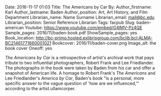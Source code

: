 Date: 2016-11-17 01:03
Title: The Americans by Car
By:
Author_firstname: Karl 
Author_lastname: Baden
Author_position: Art, Art History, and Film Department
Librarian_name: Name Surname
Librarian_email: mail@bc.edu
Librarian_position: Senior Reference Librarian
Tags: facpub
Slug: baden-american
Youtube: https://www.youtube.com/embed/G4lMV-Pz4QE
Sample_pages: 2016/11/baden-book.pdf
ShowSample_pages: yes
Book_location: http://bc-primo.hosted.exlibrisgroup.com/bclib:bcl:ALMA-BC21461771660001021
Bookcover: 2016/11/baden-cover.png
Image_alt: the book cover
Oneoff: yes

<em>The Americans by Car</em> is a retrospective of artist's archival work that pays tribute to two influential photographers, Robert Frank and Lee Friedlander. The photographs in the book were taken by Baden from his car and offer a snapshot of American life. A homage to Robert Frank's <em>The Americans</em> and Lee Friedlander's <em>America by Car</em>, Baden's book "is a personal, more specific answer to the vague question of 'how are we influenced,'" according to the artist.ullamcorper. <!---->
